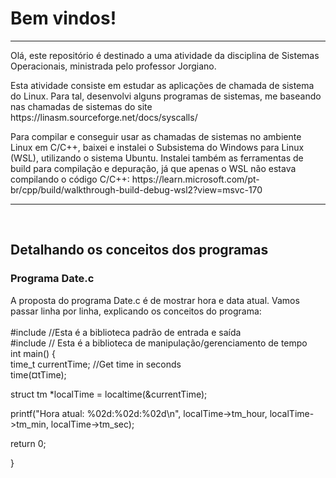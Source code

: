 <h1>Bem vindos!</h1>

<hr>

<p> Olá, este repositório é destinado a uma atividade da disciplina de Sistemas Operacionais, ministrada pelo professor Jorgiano. </p>
<p> Esta atividade consiste em estudar as aplicações de chamada de sistema do Linux. Para tal, desenvolvi alguns programas de sistemas, me baseando nas chamadas de sistemas do site https://linasm.sourceforge.net/docs/syscalls/ </p>
<p> Para compilar e conseguir usar as chamadas de sistemas no ambiente Linux em C/C++, baixei e instalei o Subsistema do Windows para Linux (WSL), utilizando o sistema Ubuntu. Instalei também as ferramentas de build para compilação e depuração, já que apenas o WSL não estava compilando o código C/C++: https://learn.microsoft.com/pt-br/cpp/build/walkthrough-build-debug-wsl2?view=msvc-170 </p>

<hr>
<br>

<h2> Detalhando os conceitos dos programas </h2>
<h3> Programa Date.c </h3>
<p>  A proposta do programa Date.c é de mostrar hora e data atual. Vamos passar linha por linha, explicando os conceitos do programa:

<br>
<br>
#include <stdio.h>      //Esta é a biblioteca padrão de entrada e saída <br>
#include <time.h>       // Esta é a biblioteca de manipulação/gerenciamento de tempo <br>


<bold>
int main() { <br>
  time_t currentTime; //Get time in seconds <br>
  time(&currentTime); <br>

  struct tm *localTime = localtime(&currentTime); <br>
    
  printf("Hora atual: %02d:%02d:%02d\n", localTime->tm_hour, localTime->tm_min, localTime->tm_sec); <br>

  return 0; <br>

}

</bold>
<br>
<br>

 </p>
